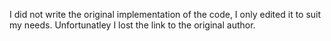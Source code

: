I did not write the original implementation of the code, I only edited it to suit my needs.
Unfortunatley I lost the link to the original author.